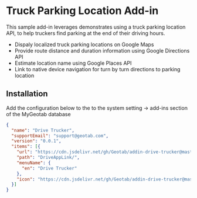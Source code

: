 # Truck Parking Location Add-in

This sample add-in leverages demonstrates using a truck parking location API, to help truckers find parking at the end of their driving hours.

- Dispaly localized truck parking locations on Google Maps
- Provide route distance and duration information using Google Directions API
- Estimate location name using Google Places API
- Link to native device navigation for turn by turn directions to parking location


## Installation

Add the configuration below to the to the system setting -> add-ins section of the MyGeotab database

```json
{
  "name": "Drive Trucker",
  "supportEmail": "support@geotab.com",
  "version": "0.0.1",
  "items": [{
    "url": "https://cdn.jsdelivr.net/gh/Geotab/addin-drive-trucker@master/truck-parking-addin/dist/driveTrucker.html",
    "path": "DriveAppLink/",
    "menuName": {
      "en": "Drive Trucker"
    },
    "icon": "https://cdn.jsdelivr.net/gh/Geotab/addin-drive-trucker@master/truck-parking-addin/dist/images/icon.svg"
  }]
}
```

